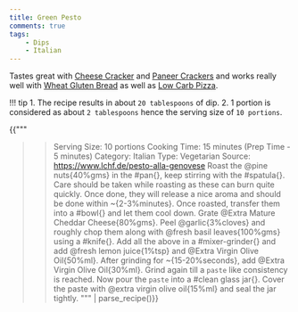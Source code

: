 ```yaml
---
title: Green Pesto
comments: true
tags:
    - Dips
    - Italian
--- 
```


Tastes great with [Cheese Cracker](../Snacks%20and%20Sides/recipe_001_cheese_crackers.md) and [Paneer Crackers](../Snacks%20and%20Sides/recipe_002_paneer_crackers.md) and works really well with [Wheat Gluten Bread](../Breads/recipe_2_wheat_gluten_bread.md) as well as [Low Carb Pizza](../Main%20Meal%20Options/recipe_006_low_carb_pizza.md).

!!! tip
    1. The recipe results in about `20 tablespoons` of dip. 
    2. 1 portion is considered as about `2 tablespoons` hence the serving size of `10 portions`.

{{"""
>> Serving Size: 10 portions
>> Cooking Time: 15 minutes (Prep Time - 5 minutes)
>> Category: Italian
>> Type: Vegetarian
>> Source: https://www.lchf.de/pesto-alla-genovese
Roast the @pine nuts{40%gms} in the #pan{}, keep stirring with the #spatula{}. Care should be taken while roasting as these can burn quite quickly. 
Once done, they will release a nice aroma and should be done within ~{2-3%minutes}. 
Once roasted, transfer them into a #bowl{} and let them cool down.
Grate @Extra Mature Cheddar Cheese{80%gms}. 
Peel @garlic{3%cloves} and roughly chop them along with @fresh basil leaves{100%gms} using a #knife{}.
Add all the above in a #mixer-grinder{} and add @fresh lemon juice{1%tsp} and @Extra Virgin Olive Oil{50%ml}.
After grinding for ~{15-20%seconds}, add @Extra Virgin Olive Oil{30%ml}. 
Grind again till a `paste` like consistency is reached.
Now pour the `paste` into a #clean glass jar{}. 
Cover the paste with @extra virgin olive oil{15%ml} and seal the jar tightly.
""" | parse_recipe()}}